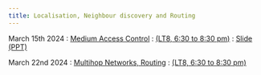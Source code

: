```yaml
---
title: Localisation, Neighbour discovery and Routing
---
```


March 15th 2024
: [Medium Access Control](#)
  : [(LT8, 6:30 to 8:30 pm)](#)
  : [Slide (PPT)](https://weiserlab.github.io/wirelessnetworking/CS4222_Lecture7v2.pptx)

March 22nd 2024
: [Multihop Networks, Routing](#)
  : [(LT8, 6:30 to 8:30 pm)](#)




